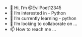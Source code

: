 - 👋 Hi, I’m @EvilPoet12345
- 👀 I’m interested in - Python
- 🌱 I’m currently learning - python
- 💞️ I’m looking to collaborate on ...
- 📫 How to reach me ...

<!---
EvilPoet12345/EvilPoet12345 is a ✨ special ✨ repository because its `README.md` (this file) appears on your GitHub profile.
You can click the Preview link to take a look at your changes.
--->
